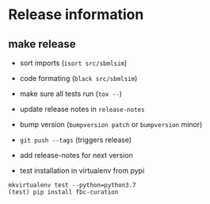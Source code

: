 # Release information

## make release
* sort imports (`isort src/sbmlsim`)
* code formating (`black src/sbmlsim`)
* make sure all tests run (`tox --`)
* update release notes in `release-notes`
* bump version (`bumpversion patch` or `bumpversion` minor)
* `git push --tags` (triggers release)
* add release-notes for next version

* test installation in virtualenv from pypi
```
mkvirtualenv test --python=python3.7
(test) pip install fbc-curation
```

